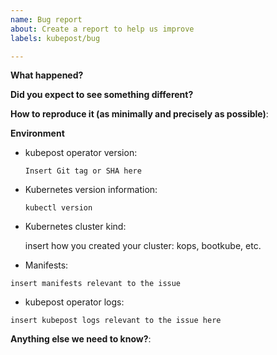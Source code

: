 ```yaml
---
name: Bug report
about: Create a report to help us improve
labels: kubepost/bug

---
```


**What happened?**

**Did you expect to see something different?**

**How to reproduce it (as minimally and precisely as possible)**:

**Environment**

* kubepost operator version:

    `Insert Git tag or SHA here`

* Kubernetes version information:

    `kubectl version`

* Kubernetes cluster kind:

    insert how you created your cluster: kops, bootkube, etc.

* Manifests:

```
insert manifests relevant to the issue
```

* kubepost operator logs:

```
insert kubepost logs relevant to the issue here
```

**Anything else we need to know?**:
